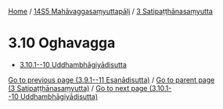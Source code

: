 
[Home](/) / [14S5 Mahāvaggasaṃyuttapāḷi](...md) / [3 Satipaṭṭhānasaṃyutta](../14S5/3.md)

# 3.10 Oghavagga

* [3.10.1--10 Uddhambhāgiyādisutta](3.10/3.10.1--10.md)

[Go to previous page (3.9.1--11 Esanādisutta)](3.9/3.9.1--11.md) / [Go to parent page (3 Satipaṭṭhānasaṃyutta)](../14S5/3.md) / [Go to next page (3.10.1--10 Uddhambhāgiyādisutta)](3.10/3.10.1--10.md)


